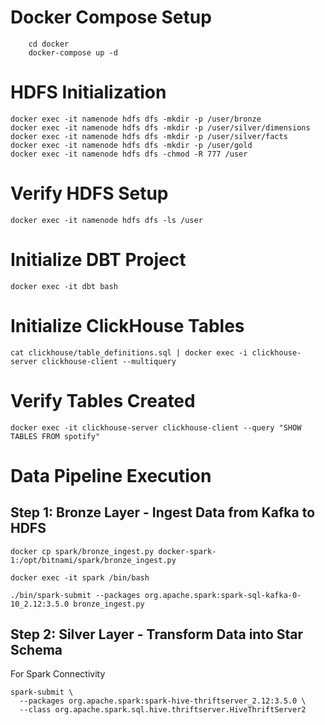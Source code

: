 # Docker Compose Setup
```
    cd docker
    docker-compose up -d
```
# HDFS Initialization
```
docker exec -it namenode hdfs dfs -mkdir -p /user/bronze
docker exec -it namenode hdfs dfs -mkdir -p /user/silver/dimensions
docker exec -it namenode hdfs dfs -mkdir -p /user/silver/facts
docker exec -it namenode hdfs dfs -mkdir -p /user/gold
docker exec -it namenode hdfs dfs -chmod -R 777 /user

```
# Verify HDFS Setup
```
docker exec -it namenode hdfs dfs -ls /user
```

# Initialize DBT Project
```
docker exec -it dbt bash
```

# Initialize ClickHouse Tables
```
cat clickhouse/table_definitions.sql | docker exec -i clickhouse-server clickhouse-client --multiquery
```

# Verify Tables Created
```
docker exec -it clickhouse-server clickhouse-client --query "SHOW TABLES FROM spotify"
```

# Data Pipeline Execution

## Step 1: Bronze Layer - Ingest Data from Kafka to HDFS

```
docker cp spark/bronze_ingest.py docker-spark-1:/opt/bitnami/spark/bronze_ingest.py

docker exec -it spark /bin/bash

./bin/spark-submit --packages org.apache.spark:spark-sql-kafka-0-10_2.12:3.5.0 bronze_ingest.py
```

## Step 2: Silver Layer - Transform Data into Star Schema

For Spark Connectivity
```
spark-submit \
  --packages org.apache.spark:spark-hive-thriftserver_2.12:3.5.0 \
  --class org.apache.spark.sql.hive.thriftserver.HiveThriftServer2
```